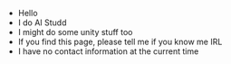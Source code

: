 - Hello
- I do AI Studd
- I might do some unity stuff too
- If you find this page, please tell me if you know me IRL
- I have no contact information at the current time

<!---
itsBallistiq/itsBallistiq is a ✨ special ✨ repository because its `README.md` (this file) appears on your GitHub profile.
You can click the Preview link to take a look at your changes.
--->
